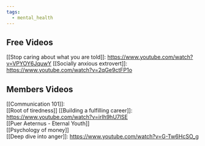 ```yaml
---
tags:
  - mental_health
---
```

## Free Videos
[[Stop caring about what you are told]]: https://www.youtube.com/watch?v=VPYOY6JquwY [[Socially anxious extrovert]]: https://www.youtube.com/watch?v=2qGe9ctFP1o   

## Members Videos
[[Communication 101]]:   
[[Root of tiredness]]
[[Building a fulfilling career]]: https://www.youtube.com/watch?v=irIh9hU7lSE  
[[Puer Aeternus - Eternal Youth]]  
[[Psychology of money]]  
[[Deep dive into anger]]: https://www.youtube.com/watch?v=G-Tw6HcSO_g
